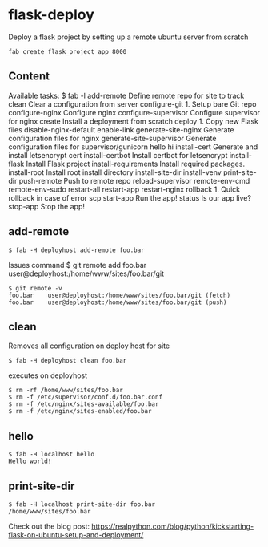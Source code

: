 # flask-deploy

Deploy a flask project by setting up a remote ubuntu server from scratch

    fab create flask_project app 8000
    
## Content

Available tasks:
    $ fab -l
      add-remote                 Define remote repo for site to track
      clean                      Clear a configuration from server
      configure-git              1. Setup bare Git repo
      configure-nginx            Configure nginx
      configure-supervisor       Configure supervisor for nginx
      create                     Install a deployment from scratch
      deploy                     1. Copy new Flask files
      disable-nginx-default
      enable-link
      generate-site-nginx        Generate configuration files for nginx
      generate-site-supervisor   Generate configuration files for
                                 supervisor/gunicorn
      hello
      hi
      install-cert               Generate and install letsencrypt cert
      install-certbot            Install certbot for letsencrypt
      install-flask              Install Flask project
      install-requirements       Install required packages.
      install-root               Install root install directory
      install-site-dir
      install-venv
      print-site-dir
      push-remote                Push to  remote repo
      reload-supervisor
      remote-env-cmd
      remote-env-sudo
      restart-all
      restart-app
      restart-nginx
      rollback                   1. Quick rollback in case of error
      scp
      start-app                  Run the app!
      status                     Is our app live?
      stop-app                   Stop the app!


## add-remote

    $ fab -H deployhost add-remote foo.bar
    
Issues command
    $ git remote add foo.bar user@deployhost:/home/www/sites/foo.bar/git

    $ git remote -v
    foo.bar    user@deployhost:/home/www/sites/foo.bar/git (fetch)
    foo.bar    user@deployhost:/home/www/sites/foo.bar/git (push)
    
## clean

Removes all configuration on deploy host for site

    $ fab -H deployhost clean foo.bar
    
executes on deployhost

    $ rm -rf /home/www/sites/foo.bar
    $ rm -f /etc/supervisor/conf.d/foo.bar.conf
    $ rm -f /etc/nginx/sites-available/foo.bar
    $ rm -f /etc/nginx/sites-enabled/foo.bar


## hello

    $ fab -H localhost hello
    Hello world!
    
    
## print-site-dir

    $ fab -H localhost print-site-dir foo.bar
    /home/www/sites/foo.bar

Check out the blog post: https://realpython.com/blog/python/kickstarting-flask-on-ubuntu-setup-and-deployment/
